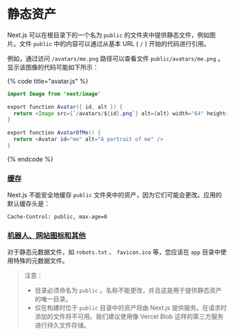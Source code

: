 # 静态资产

Next.js 可以在根目录下的一个名为 `public` 的文件夹中提供静态文件，例如图片。文件 `public` 中的内容可以通过从基本 URL ( `/` ) 开始的代码进行引用。

例如，通过访问 `/avatars/me.png` 路径可以查看文件 `public/avatars/me.png` 。显示该图像的代码可能如下所示：

{% code title="avatar.js" %}
```java
import Image from 'next/image'
 
export function Avatar({ id, alt }) {
  return <Image src={`/avatars/${id}.png`} alt={alt} width="64" height="64" />
}
 
export function AvatarOfMe() {
  return <Avatar id="me" alt="A portrait of me" />
}
```
{% endcode %}

### [缓存](https://nextjs.org/docs/app/building-your-application/optimizing/static-assets#caching) <a href="#caching" id="caching"></a>

Next.js 不能安全地缓存 `public` 文件夹中的资产，因为它们可能会更改。应用的默认缓存头是：

```
Cache-Control: public, max-age=0
```

### [机器人、网站图标和其他](https://nextjs.org/docs/app/building-your-application/optimizing/static-assets#robots-favicons-and-others) <a href="#robots-favicons-and-others" id="robots-favicons-and-others"></a>

对于静态元数据文件，如 `robots.txt` 、 `favicon.ico` 等，您应该在 `app` 目录中使用特殊的元数据文件。

> &#x20; 注意：
>
> * 目录必须命名为 `public` 。名称不能更改，并且这是用于提供静态资产的唯一目录。
> * 仅在构建时位于 `public` 目录中的资产将由 Next.js 提供服务。在请求时添加的文件将不可用。我们建议使用像 Vercel Blob 这样的第三方服务进行持久文件存储。
